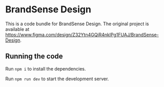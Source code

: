 
  # BrandSense Design

  This is a code bundle for BrandSense Design. The original project is available at https://www.figma.com/design/Z32Ytn4GQiR4nklPg1FUAJ/BrandSense-Design.

  ## Running the code

  Run `npm i` to install the dependencies.

  Run `npm run dev` to start the development server.
  
